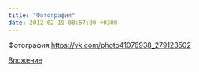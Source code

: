 ```yaml
---
title: "Фотография"
date: 2012-02-19 08:57:00 +0300
---
```


Фотография
https://vk.com/photo41076938_279123502

[Вложение](https://vk.com/photo41076938_279123502)
